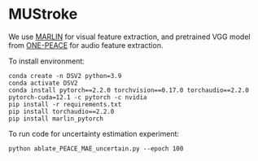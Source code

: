 # MUStroke

We use [MARLIN](https://github.com/ControlNet/MARLIN) for visual feature extraction, and pretrained VGG model from [ONE-PEACE](https://github.com/OFA-Sys/ONE-PEACE/tree/main) for audio feature extraction.

To install environment:

```
conda create -n DSV2 python=3.9
conda activate DSV2
conda install pytorch==2.2.0 torchvision==0.17.0 torchaudio==2.2.0 pytorch-cuda=12.1 -c pytorch -c nvidia
pip install -r requirements.txt
pip install torchaudio==2.2.0
pip install marlin_pytorch
```

To run code for uncertainty estimation experiment: 
```
python ablate_PEACE_MAE_uncertain.py --epoch 100
```

